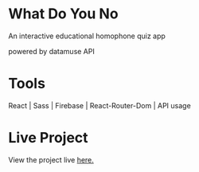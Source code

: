 # What Do You No

An interactive educational homophone quiz app 

powered by datamuse API
# Tools
React | Sass | Firebase | React-Router-Dom | API usage 
# Live Project
View the project live [here.](https://boring-jackson-ea7019.netlify.app/)
